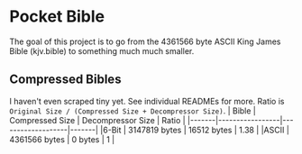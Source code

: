 # Pocket Bible
The goal of this project is to go from the 4361566 byte ASCII King James Bible (kjv.bible) to something much much smaller.
## Compressed Bibles
I haven't even scraped tiny yet. See individual READMEs for more. Ratio is `Original Size / (Compressed Size + Decompressor Size)`.
| Bible | Compressed Size | Decompressor Size | Ratio |
|-------|-----------------|-------------------|-------|
|6-Bit  | 3147819 bytes   | 16512 bytes       | 1.38  |
|ASCII  | 4361566 bytes   | 0 bytes           | 1     |
